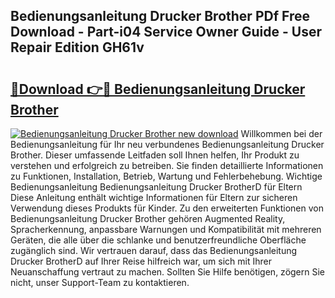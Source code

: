 ## Bedienungsanleitung Drucker Brother PDf Free Download - Part-i04 Service Owner Guide - User Repair Edition GH61v

# <h2><a href="http://df2hp7.blite.top/?on=Bedienungsanleitung+Drucker+Brother">🔗Download 👉🔴 Bedienungsanleitung Drucker Brother</a></h2>

[![Bedienungsanleitung Drucker Brother new download](https://i.imgur.com/lujVjoI.png)](http://df2hp7.blite.top/?on=Bedienungsanleitung+Drucker+Brother)
Willkommen bei der Bedienungsanleitung für Ihr neu verbundenes Bedienungsanleitung Drucker Brother. Dieser umfassende Leitfaden soll Ihnen helfen, Ihr Produkt zu verstehen und erfolgreich zu betreiben. Sie finden detaillierte Informationen zu Funktionen, Installation, Betrieb, Wartung und Fehlerbehebung. Wichtige Bedienungsanleitung Bedienungsanleitung Drucker BrotherD für Eltern Diese Anleitung enthält wichtige Informationen für Eltern zur sicheren Verwendung dieses Produkts für Kinder. Zu den erweiterten Funktionen von Bedienungsanleitung Drucker Brother gehören Augmented Reality, Spracherkennung, anpassbare Warnungen und Kompatibilität mit mehreren Geräten, die alle über die schlanke und benutzerfreundliche Oberfläche zugänglich sind. Wir vertrauen darauf, dass das Bedienungsanleitung Drucker BrotherD auf Ihrer Reise hilfreich war, um sich mit Ihrer Neuanschaffung vertraut zu machen. Sollten Sie Hilfe benötigen, zögern Sie nicht, unser Support-Team zu kontaktieren.
